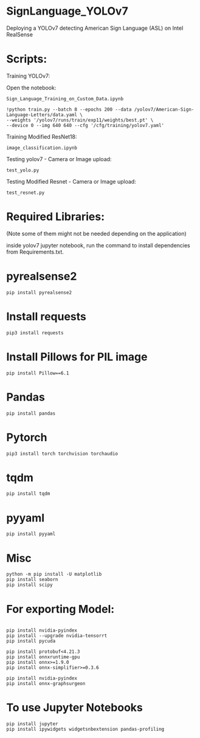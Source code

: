 # SignLanguage_YOLOv7
 Deploying a YOLOv7 detecting American Sign Language (ASL) on Intel RealSense


# Scripts:
Training YOLOv7:

Open the notebook:
```
Sign_Language_Training_on_Custom_Data.ipynb
```

```
!python train.py --batch 8 --epochs 200 --data /yolov7/American-Sign-Language-Letters/data.yaml \
--weights '/yolov7/runs/train/exp11/weights/best.pt' \
--device 0 --img 640 640 --cfg '/cfg/training/yolov7.yaml'
```

Training Modified ResNet18: 
```
image_classification.ipynb
```

Testing yolov7 - Camera or Image upload:
```
test_yolo.py
```
Testing Modified Resnet - Camera or Image upload:
```
test_resnet.py
```


# Required Libraries:
(Note some of them might not be needed depending on the application)

inside yolov7 jupyter notebook, run the command to install dependencies from Requirements.txt.



 
 # pyrealsense2
 ```
 pip install pyrealsense2
```
# Install requests
 ```
 pip3 install requests
 ```

# Install Pillows for PIL image
```
pip install Pillow==6.1
```
# Pandas
```
pip install pandas
```
# Pytorch
```
pip3 install torch torchvision torchaudio
```
# tqdm
```
pip install tqdm
```

# pyyaml
```
pip install pyyaml
```

# Misc
```
python -m pip install -U matplotlib
pip install seaborn
pip install scipy
```

# For exporting Model:
```

pip install nvidia-pyindex
pip install --upgrade nvidia-tensorrt
pip install pycuda

pip install protobuf<4.21.3
pip install onnxruntime-gpu
pip install onnx>=1.9.0
pip install onnx-simplifier>=0.3.6

pip install nvidia-pyindex
pip install onnx-graphsurgeon

```

# To use Jupyter Notebooks
```
pip install jupyter
pip install ipywidgets widgetsnbextension pandas-profiling
```